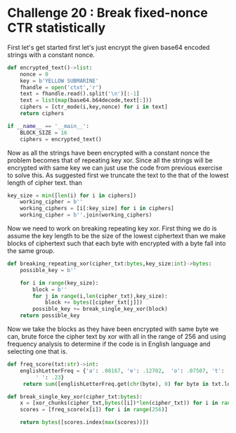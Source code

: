 # Challenge 20 : Break fixed-nonce CTR statistically

First let's get started first let's just encrypt the given base64 encoded strings with a constant nonce. 

```python
def encrypted_text()->list:
    nonce = 0 
    key = b'YELLOW SUBMARINE'
    fhandle = open('ctxt','r')
    text = fhandle.read().split('\n')[:-1]
    text = list(map(base64.b64decode,text[:]))
    ciphers = [ctr_mode(i,key,nonce) for i in text]
    return ciphers

if __name__ == '__main__':
    BLOCK_SIZE = 16
    ciphers = encrypted_text()
```

Now as all the strings have been encrypted with a constant nonce the problem becomes that of repeating key xor. Since all the strings will be encrypted with same key we can just use the code from previous exercise to solve this. As suggested first we truncate the text to the that of the lowest length of cipher text. than 

```python
key_size = min([len(i) for i in ciphers])
    working_cipher = b''
    working_ciphers = [i[:key_size] for i in ciphers]
    working_cipher = b''.join(working_ciphers)
```

Now we need to work on breaking repeating key xor. First thing we do is assume the key length to be the size of the lowest ciphertext than we make blocks of ciphertext such that each byte with encrypted with a byte fall into the same group.

```python
def breaking_repeating_xor(cipher_txt:bytes,key_size:int)->bytes:
    possible_key = b''

    for i in range(key_size):
        block = b''
        for j in range(i,len(cipher_txt),key_size):
            block += bytes([cipher_txt[j]]) 
        possible_key += break_single_key_xor(block)
    return possible_key
```

Now we take the blocks as they have been encrypted with same byte we can, brute force the cipher text by xor with all in the range of 256 and using frequency analysis to determine if the code is in English language and selecting one that is.

```python
def freq_score(txt:str)->int:
    englishLetterFreq = {'a': .08167, 'e': .12702,  'o': .07507, 't': .09056,
         ' ': .23}
     return sum([englishLetterFreq.get(chr(byte), 0) for byte in txt.lower()])

def break_single_key_xor(cipher_txt:bytes):
    x = [xor_chunks(cipher_txt,bytes([i])*len(cipher_txt)) for i in range(256)]
    scores = [freq_score(x[i]) for i in range(256)]

    return bytes([scores.index(max(scores))])
```